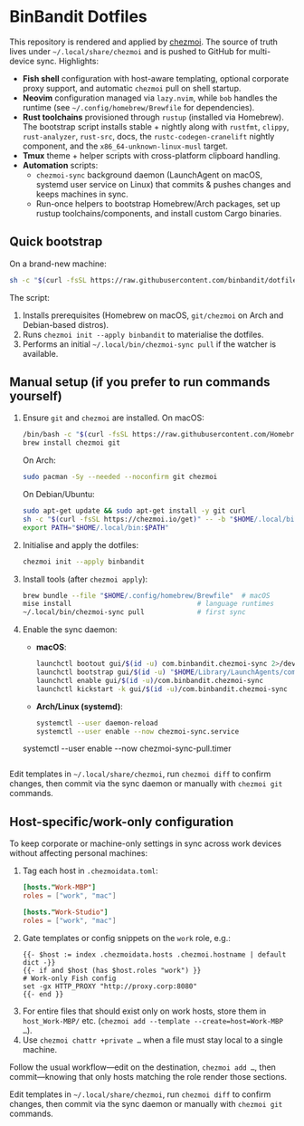 # BinBandit Dotfiles

This repository is rendered and applied by [chezmoi](https://www.chezmoi.io/). The source of truth lives under `~/.local/share/chezmoi` and is pushed to GitHub for multi-device sync. Highlights:

- **Fish shell** configuration with host-aware templating, optional corporate proxy support, and automatic `chezmoi` pull on shell startup.
- **Neovim** configuration managed via `lazy.nvim`, while `bob` handles the runtime (see `~/.config/homebrew/Brewfile` for dependencies).
- **Rust toolchains** provisioned through `rustup` (installed via Homebrew). The bootstrap script installs stable + nightly along with `rustfmt`, `clippy`, `rust-analyzer`, `rust-src`, docs, the `rustc-codegen-cranelift` nightly component, and the `x86_64-unknown-linux-musl` target.
- **Tmux** theme + helper scripts with cross-platform clipboard handling.
- **Automation** scripts:
  - `chezmoi-sync` background daemon (LaunchAgent on macOS, systemd user service on Linux) that commits & pushes changes and keeps machines in sync.
  - Run-once helpers to bootstrap Homebrew/Arch packages, set up rustup toolchains/components, and install custom Cargo binaries.

## Quick bootstrap

On a brand-new machine:

```bash
sh -c "$(curl -fsSL https://raw.githubusercontent.com/binbandit/dotfiles/main/scripts/bootstrap.sh)"
```

The script:

1. Installs prerequisites (Homebrew on macOS, `git/chezmoi` on Arch and Debian-based distros).
2. Runs `chezmoi init --apply binbandit` to materialise the dotfiles.
3. Performs an initial `~/.local/bin/chezmoi-sync pull` if the watcher is available.

## Manual setup (if you prefer to run commands yourself)

1. Ensure `git` and `chezmoi` are installed. On macOS:
   ```bash
   /bin/bash -c "$(curl -fsSL https://raw.githubusercontent.com/Homebrew/install/HEAD/install.sh)"
   brew install chezmoi git
   ```
   On Arch:
   ```bash
   sudo pacman -Sy --needed --noconfirm git chezmoi
   ```
   On Debian/Ubuntu:
   ```bash
   sudo apt-get update && sudo apt-get install -y git curl
   sh -c "$(curl -fsSL https://chezmoi.io/get)" -- -b "$HOME/.local/bin"
   export PATH="$HOME/.local/bin:$PATH"
   ```

2. Initialise and apply the dotfiles:
   ```bash
   chezmoi init --apply binbandit
   ```

3. Install tools (after `chezmoi apply`):
   ```bash
   brew bundle --file "$HOME/.config/homebrew/Brewfile"  # macOS
   mise install                               # language runtimes
   ~/.local/bin/chezmoi-sync pull             # first sync
   ```

4. Enable the sync daemon:
   - **macOS**:
     ```bash
     launchctl bootout gui/$(id -u) com.binbandit.chezmoi-sync 2>/dev/null || true
     launchctl bootstrap gui/$(id -u) "$HOME/Library/LaunchAgents/com.binbandit.chezmoi-sync.plist"
     launchctl enable gui/$(id -u)/com.binbandit.chezmoi-sync
     launchctl kickstart -k gui/$(id -u)/com.binbandit.chezmoi-sync
     ```
   - **Arch/Linux (systemd)**:
     ```bash
     systemctl --user daemon-reload
     systemctl --user enable --now chezmoi-sync.service
   systemctl --user enable --now chezmoi-sync-pull.timer
    ```

Edit templates in `~/.local/share/chezmoi`, run `chezmoi diff` to confirm changes, then commit via the sync daemon or manually with `chezmoi git` commands.

## Host-specific/work-only configuration

To keep corporate or machine-only settings in sync across work devices without affecting personal machines:

1. Tag each host in `.chezmoidata.toml`:
   ```toml
   [hosts."Work-MBP"]
   roles = ["work", "mac"]

   [hosts."Work-Studio"]
   roles = ["work", "mac"]
   ```
2. Gate templates or config snippets on the `work` role, e.g.:
   ```fish
   {{- $host := index .chezmoidata.hosts .chezmoi.hostname | default dict -}}
   {{- if and $host (has $host.roles "work") }}
   # Work-only Fish config
   set -gx HTTP_PROXY "http://proxy.corp:8080"
   {{- end }}
   ```
3. For entire files that should exist only on work hosts, store them in `host_Work-MBP/` etc. (`chezmoi add --template --create=host=Work-MBP …`).
4. Use `chezmoi chattr +private …` when a file must stay local to a single machine.

Follow the usual workflow—edit on the destination, `chezmoi add …`, then commit—knowing that only hosts matching the role render those sections.

Edit templates in `~/.local/share/chezmoi`, run `chezmoi diff` to confirm changes, then commit via the sync daemon or manually with `chezmoi git` commands.
